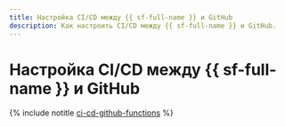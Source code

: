 ```yaml
---
title: Настройка CI/CD между {{ sf-full-name }} и GitHub
description: Как настроить CI/CD между {{ sf-full-name }} и GitHub.
---
```


# Настройка CI/CD между {{ sf-full-name }} и GitHub

{% include notitle [ci-cd-github-functions](../../_tutorials/serverless/ci-cd-github-functions.md) %}